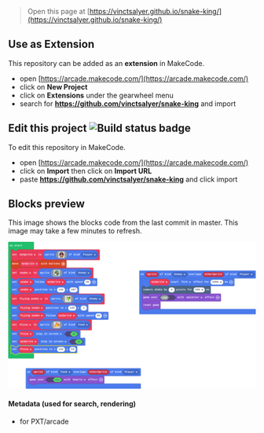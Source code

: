 


> Open this page at [https://vinctsalyer.github.io/snake-king/](https://vinctsalyer.github.io/snake-king/)

## Use as Extension

This repository can be added as an **extension** in MakeCode.

* open [https://arcade.makecode.com/](https://arcade.makecode.com/)
* click on **New Project**
* click on **Extensions** under the gearwheel menu
* search for **https://github.com/vinctsalyer/snake-king** and import

## Edit this project ![Build status badge](https://github.com/vinctsalyer/snake-king/workflows/MakeCode/badge.svg)

To edit this repository in MakeCode.

* open [https://arcade.makecode.com/](https://arcade.makecode.com/)
* click on **Import** then click on **Import URL**
* paste **https://github.com/vinctsalyer/snake-king** and click import

## Blocks preview

This image shows the blocks code from the last commit in master.
This image may take a few minutes to refresh.

![A rendered view of the blocks](https://github.com/vinctsalyer/snake-king/raw/master/.github/makecode/blocks.png)

#### Metadata (used for search, rendering)

* for PXT/arcade
<script src="https://makecode.com/gh-pages-embed.js"></script><script>makeCodeRender("{{ site.makecode.home_url }}", "{{ site.github.owner_name }}/{{ site.github.repository_name }}");</script>
